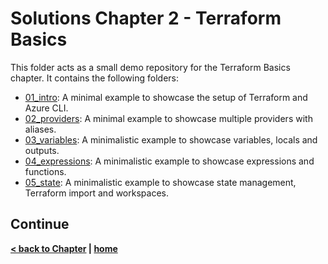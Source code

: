 # Solutions Chapter 2 - Terraform Basics

This folder acts as a small demo repository for the Terraform Basics chapter. It contains the following folders:

- [01_intro](01_intro): A minimal example to showcase the setup of Terraform and Azure CLI.
- [02_providers](02_providers): A minimal example to showcase multiple providers with aliases.
- [03_variables](03_variables): A minimalistic example to showcase variables, locals and outputs.
- [04_expressions](04_expressions): A minimalistic example to showcase expressions and functions.
- [05_state](05_state): A minimalistic example to showcase state management, Terraform import and workspaces.

## Continue

**[< back to Chapter](../../chapters/chapter-2/README.md) | [home](../../README.md)**
